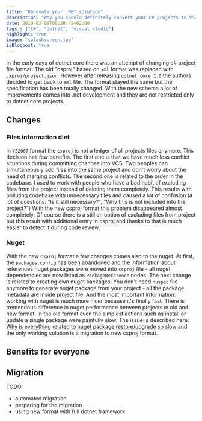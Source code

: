 ```yaml
---
title: "Renovate your .NET solution"
description: "Why you should definitely convert your C# projects to VS2017 format."
date: 2019-02-09T00:20:45+02:00
tags : ["C#", "dotnet", "visual studio"]
highlight: true
image: "splashscreen.jpg"
isBlogpost: true
---
```



In the early days of dotnet core there was an attempt of changing c# project file format. The old "csproj" based on `xml` format was replaced with  `.xproj/project.json`. However after releasing `dotnet core 1.0` the authors decided to get back to `xml` file.  The format stayed the same but the specification has been totally changed. With the new schema a lot of improvements comes into .net development and they are not restricted only to dotnet core projects.

## Changes

### Files information diet
In `VS2007` format the `csproj` is not a ledger of all projects files anymore. This decision has few benefits. The first one is that we have much less conflict situations during committing changes into VCS. Two peoples can simultaneously add files into the same project and don't worry about the need of merging conflicts.  The second one is related to the order in the codebase. I used to work with people who have a bad habit of excluding files from the project instead of deleting them completely. This results with polluting codebase with unnecessary files and caused a lot of confusion (a lot of questions: "Is it still necessary?", "Why this is not included into the project?") With the new csproj format this problem disappeared almost completely. Of course there is a still an option of excluding files from project but this result with additional entry in csproj and thanks to that is much easier to detect it during code review.


### Nuget

With the new `csproj` format a few changes comes also to the nuget. At first, the  `packages.config` has been abandoned and the information about references nuget packages were moved into `csproj` file - all nuget dependencies are now listed as `PackageReference` nodes. The next change is related to creating own nuget packages. You don't need `nuspec` file anymore to generate nuget package from your project - all the package metadata are inside project file. And the most important information: working with nuget is much more nicer because it's finally fast. There is tremendous difference in nuget performance between projects in old and new format. In the old format even the simplest actions such as install or update a single package were painfully slow. The issue is described here: [Why is everything related to nuget package restore/upgrade so slow](https://github.com/NuGet/Home/issues/5805) and the only working solution is a migration to new csproj format.



## Benefits for everyone


## Migration

TODO
- automated migration
- perparing for the migration
- using new format with full dotnet framework
